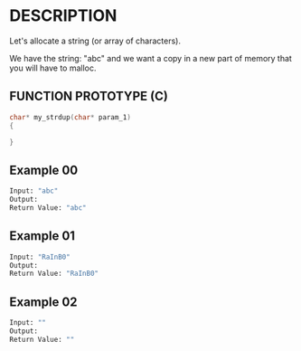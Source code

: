 # DESCRIPTION

Let's allocate a string (or array of characters).

We have the string: "abc" and we want a copy in a new part of memory that you will have to malloc.

## FUNCTION PROTOTYPE (C)

```c
char* my_strdup(char* param_1)
{

}
```

## Example 00
```bash
Input: "abc"
Output: 
Return Value: "abc"
```
## Example 01
```bash
Input: "RaInB0"
Output: 
Return Value: "RaInB0"
```
## Example 02
```bash
Input: ""
Output: 
Return Value: ""
```